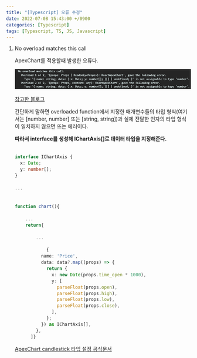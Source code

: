 ```yaml
---
title: "[Typescript] 오류 수정"
date: 2022-07-08 15:43:00 +/0900
categories: [Typescript]
tags: [Typescript, TS, JS, Javascript]    
---
```


1. No overload matches this call
	
	ApexChart를 적용할때 발생한 오류다.
	
	![타입스크립트 no overload matches this call 오류 화면](/assets/img/no_overload_matches.png)

	[참고한 블로그](https://velog.io/@dosilv/TypeScript-React에서-TypeScript-적용하기-오류-해결하기)
	
	
	간단하게 말하면 overloaded function에서 지정한 매개변수들의 타입 형식(여기서는 [number, number] 또는 [string, string])과 실제 전달한 인자의 타입 형식이 일치하지 않으면 뜨는 에러이다.
	
	**따라서 interface를 생성해 IChartAxis[]로 데이터 타입을 지정해준다.**
	
	```typescript
	
	interface IChartAxis {
	  x: Date;
	  y: number[];
	}

	...	
	
	
	function chart(){
		
		...
		return{
			
			...
	
	            {
              name: 'Price',
              data: data?.map((props) => {
                return {
                  x: new Date(props.time_open * 1000),
                  y: [
                    parseFloat(props.open),
                    parseFloat(props.high),
                    parseFloat(props.low),
                    parseFloat(props.close),
                  ],
                };
              }) as IChartAxis[],
            },
          ]}
	```
	
	[ApexChart candlestick 타입 설정 공식문서](https://apexcharts.com/react-chart-demos/candlestick-charts/basic/)